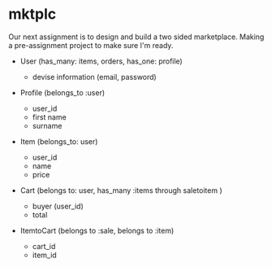 # mktplc

Our next assignment is to design and build a two sided marketplace.
Making a pre-assignment project to make sure I'm ready. 

- User (has_many: items, orders, has_one: profile)
  - devise information (email, password)

- Profile (belongs_to :user)
  - user_id
  - first name
  - surname

- Item (belongs_to: user)
  - user_id
  - name
  - price

- Cart (belongs to: user, has_many :items through saletoitem )
  - buyer (user_id)
  - total

- ItemtoCart (belongs to :sale, belongs to :item)
  - cart_id
  - item_id  
